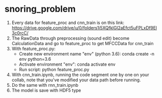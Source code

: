 # snoring_problem

1. Every data for feature_proc and cnn_train is on this link: https://drive.google.com/drive/u/0/folders1i5XQfklGI2aEfct5uFPLxDf9El3c0rcC/
2. The RawData through preprocessing (sound edit) become CalculationData and go to feature_proc to get MFCCData for cnn_train
3. With feature_proc.py:
   + Create new environment name "env" (python 3.6): conda create -n env python=3.6
   + Activate environment "env": conda activate env
   + Run script: python feature_proc.py
4. With cnn_train.ipynb, running the code segment one by one on your collab, note that you've modified your data path before running.
5. Do the same with rnn_train.ipynb
6. The model is save with HDF5 type
